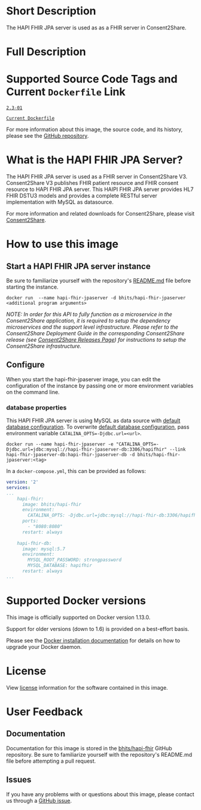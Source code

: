 # Short Description
The HAPI FHIR JPA server is used as as a FHIR server in Consent2Share.

# Full Description

# Supported Source Code Tags and Current `Dockerfile` Link

[`2.3-01`](https://github.com/bhits/hapi-fhir/releases/tag/2.3-01)

[`Current Dockerfile`](https://github.com/bhits/hapi-fhir/blob/master/hapi-fhir-jpaserver-example/src/main/docker/Dockerfile)

For more information about this image, the source code, and its history, please see the [GitHub repository](https://github.com/bhits/hapi-fhir).

# What is the HAPI FHIR JPA Server?

The HAPI FHIR JPA server is used as a FHIR server in Consent2Share V3. Consent2Share V3 publishes FHIR patient resource and FHIR consent resource to HAPI FHIR JPA server. This HAIPI FHIR JPA server provides HL7 FHIR DSTU3 models and provides a complete RESTful server implementation with MySQL as datasource.

For more information and related downloads for Consent2Share, please visit [Consent2Share](https://bhits.github.io/consent2share/).

# How to use this image

## Start a HAPI FHIR JPA server instance

Be sure to familiarize yourself with the repository's [README.md](https://github.com/bhits/hapi-fhir) file before starting the instance.

`docker run  --name hapi-fhir-jpaserver -d bhits/hapi-fhir-jpaserver <additional program arguments>`

*NOTE: In order for this API to fully function as a microservice in the Consent2Share application, it is required to setup the dependency microservices and the support level infrastructure. Please refer to the Consent2Share Deployment Guide in the corresponding Consent2Share release (see [Consent2Share Releases Page](https://github.com/bhits/consent2share/releases)) for instructions to setup the Consent2Share infrastructure.*

## Configure

When you start the hapi-fhir-jpaserver image, you can edit the configuration of the instance by passing one or more environment variables on the command line. 

### database properties

This HAPI FHIR JPA server is using MySQL as data source with [default database configuration](https://github.com/bhits/hapi-fhir/blob/master/hapi-fhir-jpaserver-example/src/main/resources/database.properties). To overwrite [default database configuration](https://github.com/bhits/hapi-fhir/blob/master/hapi-fhir-jpaserver-example/src/main/resources/database.properties), pass environment variable `CATALINA_OPTS=-Djdbc.url=<url>`.

`docker run --name hapi-fhir-jpaserver -e "CATALINA_OPTS=-Djdbc.url=jdbc:mysql://hapi-fhir-jpaserver-db:3306/hapifhir" --link hapi-fhir-jpaserver-db:hapi-fhir-jpaserver-db -d bhits/hapi-fhir-jpaserver:<tag>`

In a `docker-compose.yml`, this can be provided as follows:
```yml
version: '2'
services:
...
    hapi-fhir:
      image: bhits/hapi-fhir
      environment:
        CATALINA_OPTS: -Djdbc.url=jdbc:mysql://hapi-fhir-db:3306/hapifhir -Djdbc.password=strongpassword
      ports:
        - "8080:8080"
      restart: always
      
    hapi-fhir-db:
      image: mysql:5.7
      environment:
        MYSQL_ROOT_PASSWORD: strongpassword
        MYSQL_DATABASE: hapifhir
      restart: always
...
```

# Supported Docker versions
This image is officially supported on Docker version 1.13.0.

Support for older versions (down to 1.6) is provided on a best-effort basis.

Please see the [Docker installation documentation](https://docs.docker.com/engine/installation/) for details on how to upgrade your Docker daemon.

# License
View [license](https://github.com/bhits/hapi-fhir/blob/master/LICENSE.txt) information for the software contained in this image.

# User Feedback

## Documentation 
Documentation for this image is stored in the [bhits/hapi-fhir](https://github.com/bhits/hapi-fhir) GitHub repository. Be sure to familiarize yourself with the repository's README.md file before attempting a pull request.

## Issues

If you have any problems with or questions about this image, please contact us through a [GitHub issue](https://github.com/bhits/hapi-fhir/issues).

